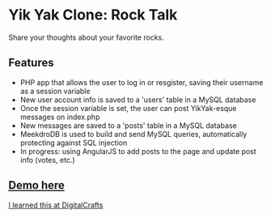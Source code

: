 # Yik Yak Clone: Rock Talk

Share your thoughts about your favorite rocks.

## Features
* PHP app that allows the user to log in or resgister, saving their username as a session variable
* New user account info is saved to a 'users' table in a MySQL database
* Once the session variable is set, the user can post YikYak-esque messages on index.php
* New messages are saved to a 'posts' table in a MySQL database
* MeekdroDB is used to build and send MySQL queries, automatically protecting against SQL injection
* In progress: using AngularJS to add posts to the page and update post info (votes, etc.)

## [Demo here](http://kdavidmoore.com/rocktalk)

[I learned this at DigitalCrafts](http://digitalcrafts.com)